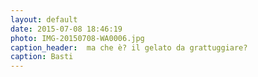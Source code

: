```yaml
---
layout: default
date: 2015-07-08 18:46:19
photo: IMG-20150708-WA0006.jpg
caption_header:  ma che è? il gelato da grattuggiare?
caption: Basti
---
```

